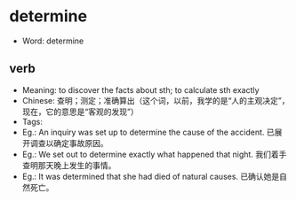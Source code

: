 # determine

- Word: determine

## verb

- Meaning: to discover the facts about sth; to calculate sth exactly
- Chinese: 查明；测定；准确算出（这个词，以前，我学的是“人的主观决定”，现在，它的意思是“客观的发现”）
- Tags: 
- Eg.: An inquiry was set up to determine the cause of the accident. 已展开调查以确定事故原因。
- Eg.: We set out to determine exactly what happened that night. 我们着手查明那天晚上发生的事情。
- Eg.: It was determined that she had died of natural causes. 已确认她是自然死亡。

